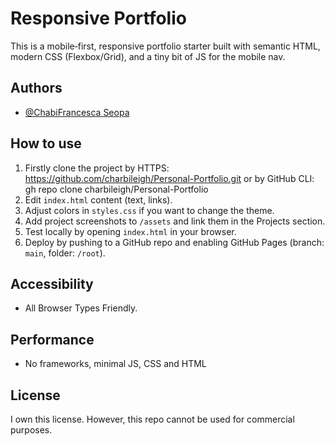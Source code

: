 # Responsive Portfolio

This is a mobile‑first, responsive portfolio starter built with semantic HTML, modern CSS (Flexbox/Grid), and a tiny bit of JS for the mobile nav.

## Authors

- [@ChabiFrancesca Seopa](https://www.github.com/charbileigh)


## How to use
1. Firstly clone the project by HTTPS: https://github.com/charbileigh/Personal-Portfolio.git
   or by GitHub CLI: gh repo clone charbileigh/Personal-Portfolio
2. Edit `index.html` content (text, links).
3. Adjust colors in `styles.css` if you want to change the theme.
4. Add project screenshots to `/assets` and link them in the Projects section.
5. Test locally by opening `index.html` in your browser.
6. Deploy by pushing to a GitHub repo and enabling GitHub Pages (branch: `main`, folder: `/root`).

## Accessibility
- All Browser Types Friendly.

## Performance
- No frameworks, minimal JS, CSS and HTML

## License
I own this license. However, this repo cannot be used for commercial purposes. 
